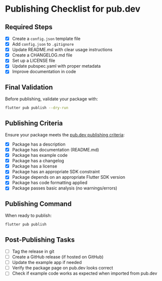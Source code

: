 # Publishing Checklist for pub.dev

## Required Steps

- [x] Create a `config.json` template file
- [x] Add `config.json` to `.gitignore`
- [x] Update README.md with clear usage instructions
- [x] Create a CHANGELOG.md file
- [x] Set up a LICENSE file
- [x] Update pubspec.yaml with proper metadata
- [x] Improve documentation in code

## Final Validation

Before publishing, validate your package with:

```bash
flutter pub publish --dry-run
```

## Publishing Criteria

Ensure your package meets the [pub.dev publishing criteria](https://dart.dev/tools/pub/verified-publishers):

- [x] Package has a description
- [x] Package has documentation (README.md)
- [x] Package has example code
- [x] Package has a changelog
- [x] Package has a license
- [x] Package has an appropriate SDK constraint
- [x] Package depends on an appropriate Flutter SDK version
- [x] Package has code formatting applied
- [x] Package passes basic analysis (no warnings/errors)

## Publishing Command

When ready to publish:

```bash
flutter pub publish
```

## Post-Publishing Tasks

- [ ] Tag the release in git
- [ ] Create a GitHub release (if hosted on GitHub)
- [ ] Update the example app if needed
- [ ] Verify the package page on pub.dev looks correct
- [ ] Check if example code works as expected when imported from pub.dev 